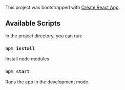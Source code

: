 This project was bootstrapped with [Create React App](https://github.com/facebook/create-react-app).

## Available Scripts

In the project directory, you can run:
### `npm install`

Install node modules 

### `npm start`

Runs the app in the development mode.<br />